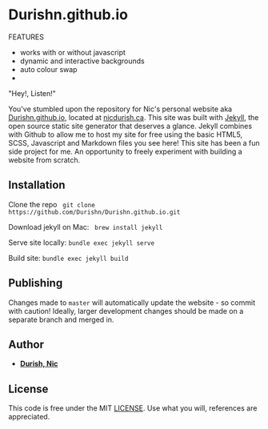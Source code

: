 # Durishn.github.io

FEATURES
 - works with or without javascript
 - dynamic and interactive backgrounds
 - auto colour swap
 - 





"Hey!, Listen!"

You've stumbled upon the repository for Nic's personal website aka [Durishn.github.io](https://github.com/Durishn/Durishn.github.io), located at [nicdurish.ca](https://nicdurish.ca). This site was built with [Jekyll](http://jekyllrb.com/), the open source static site generator that deserves a glance. Jekyll combines with Github to allow me to host my site for free using the basic HTML5, SCSS, Javascript and Markdown files you see here! This site has been a fun side project for me. An opportunity to freely experiment with building a website from scratch.

## Installation
Clone the repo
  ` git clone https://github.com/Durishn/Durishn.github.io.git`

Download jekyll on Mac:
  ` brew install jekyll`

Serve site locally:
  `bundle exec jekyll serve`

Build site: 
  `bundle exec jekyll build`

## Publishing
Changes made to `master` will automatically update the website - so commit with caution! Ideally, larger development changes should be made on a separate branch and merged in.

## Author
* **[Durish, Nic](https://github.com/Durishn)**

## License
This code is free under the MIT [LICENSE](LICENSE.md). Use what you will, references are appreciated.
